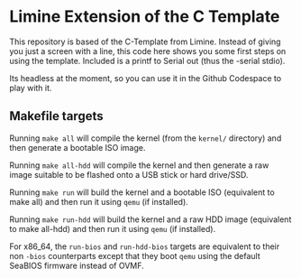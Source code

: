 # Limine Extension of the C Template

This repository is based of the C-Template from Limine. Instead of giving you just a screen with a line, this code here shows you some first steps on using the template.
Included is a printf to Serial out (thus the -serial stdio).

Its headless at the moment, so you can use it in the Github Codespace to play with it.


## Makefile targets

Running `make all` will compile the kernel (from the `kernel/` directory) and then generate a bootable ISO image.

Running `make all-hdd` will compile the kernel and then generate a raw image suitable to be flashed onto a USB stick or hard drive/SSD.

Running `make run` will build the kernel and a bootable ISO (equivalent to make all) and then run it using `qemu` (if installed).

Running `make run-hdd` will build the kernel and a raw HDD image (equivalent to make all-hdd) and then run it using `qemu` (if installed).

For x86_64, the `run-bios` and `run-hdd-bios` targets are equivalent to their non `-bios` counterparts except that they boot `qemu` using the default SeaBIOS firmware instead of OVMF.
